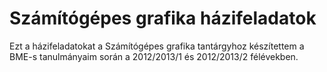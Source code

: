 # Számítógépes grafika házifeladatok

Ezt a házifeladatokat a Számítógépes grafika tantárgyhoz készítettem a BME-s tanulmányaim során a 2012/2013/1 és 2012/2013/2 félévekben.
